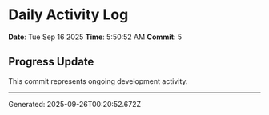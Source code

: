 # Daily Activity Log

**Date**: Tue Sep 16 2025
**Time**: 5:50:52 AM
**Commit**: 5

## Progress Update

This commit represents ongoing development activity.

---
Generated: 2025-09-26T00:20:52.672Z
